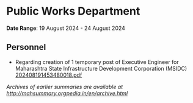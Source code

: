 # Public Works Department

**Date Range**: 19 August 2024 - 24 August 2024


## Personnel
- Regarding creation of 1 temporary post of Executive Engineer for Maharashtra State Infrastructure Development Corporation (MSIDC)\
  [202408191453480018.pdf](https://gr.maharashtra.gov.in/Site/Upload/Government%20Resolutions/English/202408191453480018.pdf)


*Archives of earlier summaries are available at http://mahsummary.orgpedia.in/en/archive.html*